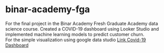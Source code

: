 # binar-academy-fga
For the final project in the Binar Academy Fresh Graduate Academy data science course. Created a COVID-19 dashboard using Looker Studio and implemented machine learning models to predict customer churn.  
For the simple visualization using google data studio [Link Covid-19 Dashboard](https://lookerstudio.google.com/reporting/fe745328-184a-4536-a0c4-be861a4f4924)
